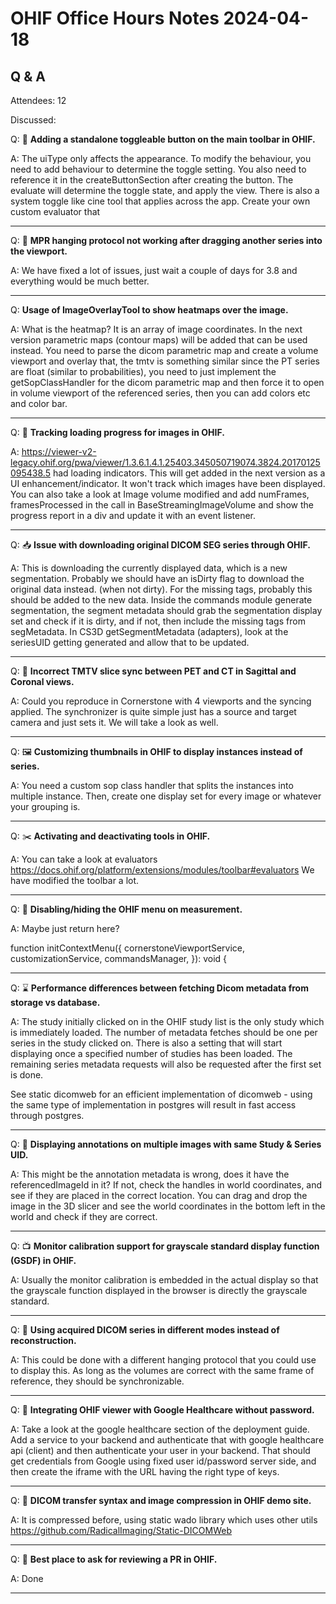 # OHIF Office Hours Notes 2024-04-18

## Q & A  

Attendees: 12  

Discussed:

Q: 🔧 **Adding a standalone toggleable button on the main toolbar in OHIF.**  

A: The uiType only affects the appearance. To modify the behaviour, you need to add behaviour to determine the toggle setting. You also need to reference it in the createButtonSection after creating the button. The evaluate will determine the toggle state, and apply the view. There is also a system toggle like cine tool that applies across the app. Create your own custom evaluator that

---

Q: 🚫 **MPR hanging protocol not working after dragging another series into the viewport.**

A: We have fixed a lot of issues, just wait a couple of days for 3.8 and everything would be much better.

---

Q: **Usage of ImageOverlayTool to show heatmaps over the image.**

A: What is the heatmap? It is an array of image coordinates. In the next version parametric maps (contour maps) will be added that can be used instead. You need to parse the dicom parametric map and create a volume viewport and overlay that, the tmtv is something similar since the PT series are float (similar to probabilities), you need to just implement the getSopClassHandler for the dicom parametric map and then force it to open in volume viewport of the referenced series, then you can add colors etc and color bar.

---

Q: 🚧 **Tracking loading progress for images in OHIF.**

A: https://viewer-v2-legacy.ohif.org/pwa/viewer/1.3.6.1.4.1.25403.345050719074.3824.20170125095438.5 had loading indicators. This will get added in the next version as a UI enhancement/indicator. It won't track which images have been displayed. You can also take a look at Image volume modified and add numFrames, framesProcessed in the call in BaseStreamingImageVolume and show the progress report in a div and update it with an event listener.

---

Q: 📥 **Issue with downloading original DICOM SEG series through OHIF.**  

A: This is downloading the currently displayed data, which is a new segmentation. Probably we should have an isDirty flag to download the original data instead. (when not dirty). For the missing tags, probably this should be added to the new data. Inside the commands module generate segmentation, the segment metadata should grab the segmentation display set and check if it is dirty, and if not, then include the missing tags from segMetadata. In CS3D getSegmentMetadata (adapters), look at the seriesUID getting generated and allow that to be updated.

---  

Q: 🔳 **Incorrect TMTV slice sync between PET and CT in Sagittal and Coronal views.**

A: Could you reproduce in Cornerstone with 4 viewports and the syncing applied. The synchronizer is quite simple just has a source and target camera and just sets it. We will take a look as well.

---

Q: 🖼️ **Customizing thumbnails in OHIF to display instances instead of series.**  

A: You need a custom sop class handler that splits the instances into multiple instance. Then, create one display set for every image or whatever your grouping is.

---

Q: ✂️ **Activating and deactivating tools in OHIF.**

A: You can take a look at evaluators https://docs.ohif.org/platform/extensions/modules/toolbar#evaluators We have modified the toolbar a lot.

---  

Q: 🚫 **Disabling/hiding the OHIF menu on measurement.**

A: Maybe just return here?

function initContextMenu({
 cornerstoneViewportService,
 customizationService,
 commandsManager,
}): void {

---

Q: ⌛ **Performance differences between fetching Dicom metadata from storage vs database.**  

A: The study initially clicked on in the OHIF study list is the only study which is immediately loaded. The number of metadata fetches should be one per series in the study clicked on. There is also a setting that will start displaying once a specified number of studies has been loaded. The remaining series metadata requests will also be requested after the first set is done.

See static dicomweb for an efficient implementation of dicomweb - using the same type of implementation in postgres will result in fast access through postgres.

---

Q: 📐 **Displaying annotations on multiple images with same Study & Series UID.**

A: This might be the annotation metadata is wrong, does it have the referencedImageId in it? If not, check the handles in world coordinates, and see if they are placed in the correct location. You can drag and drop the image in the 3D slicer and see the world coordinates in the bottom left in the world and check if they are correct.

--- 

Q: 📺 **Monitor calibration support for grayscale standard display function (GSDF) in OHIF.**

A: Usually the monitor calibration is embedded in the actual display so that the grayscale function displayed in the browser is directly the grayscale standard.

---

Q: 🔲 **Using acquired DICOM series in different modes instead of reconstruction.**  

A: This could be done with a different hanging protocol that you could use to display this. As long as the volumes are correct with the same frame of reference, they should be synchronizable.

---

Q: 🔐 **Integrating OHIF viewer with Google Healthcare without password.**

A: Take a look at the google healthcare section of the deployment guide. Add a service to your backend and authenticate that with google healthcare api (client) and then authenticate your user in your backend. That should get credentials from Google using fixed user id/password server side, and then create the iframe with the URL having the right type of keys.

---

Q: 🔘 **DICOM transfer syntax and image compression in OHIF demo site.**

A: It is compressed before, using static wado library which uses other utils https://github.com/RadicalImaging/Static-DICOMWeb

---

Q: 👀 **Best place to ask for reviewing a PR in OHIF.**

A: Done

---
